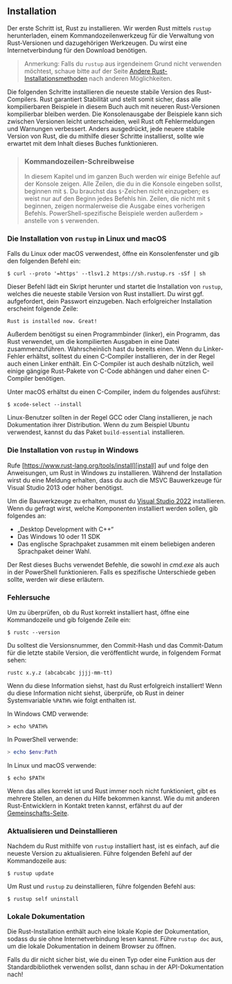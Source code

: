 ## Installation

Der erste Schritt ist, Rust zu installieren. Wir werden Rust mittels `rustup`
herunterladen, einem Kommandozeilenwerkzeug für die Verwaltung von Rust-Versionen
und dazugehörigen Werkzeugen. Du wirst eine Internetverbindung für den Download
benötigen.

> Anmerkung: Falls du `rustup` aus irgendeinem Grund nicht verwenden möchtest,
> schaue bitte auf der Seite [Andere Rust-Installationsmethoden][otherinstall]
> nach anderen Möglichkeiten.

Die folgenden Schritte installieren die neueste stabile Version des
Rust-Compilers. Rust garantiert Stabilität und stellt somit sicher,
dass alle kompilierbaren Beispiele in diesem Buch auch mit neueren
Rust-Versionen kompilierbar bleiben werden. Die Konsolenausgabe
der Beispiele kann sich zwischen Versionen leicht unterscheiden,
weil Rust oft Fehlermeldungen und Warnungen verbessert.
Anders ausgedrückt, jede neuere stabile Version von Rust, die du
mithilfe dieser Schritte installierst, sollte wie erwartet mit dem
Inhalt dieses Buches funktionieren.

> ### Kommandozeilen-Schreibweise
>
> In diesem Kapitel und im ganzen Buch werden wir einige Befehle auf der
> Konsole zeigen. Alle Zeilen, die du in die Konsole eingeben sollst,
> beginnen mit `$`. Du brauchst das `$`-Zeichen nicht einzugeben;
> es weist nur auf den Beginn jedes Befehls hin. Zeilen, die nicht mit
> `$` beginnen, zeigen normalerweise die Ausgabe eines vorherigen Befehls.
> PowerShell-spezifische Beispiele werden außerdem `>` anstelle von `$`
> verwenden.

### Die Installation von `rustup` in Linux und macOS

Falls du Linux oder macOS verwendest, öffne ein Konsolenfenster und gib den
folgenden Befehl ein:

```console
$ curl --proto '=https' --tlsv1.2 https://sh.rustup.rs -sSf | sh
```

Dieser Befehl lädt ein Skript herunter und startet die Installation
von `rustup`, welches die neueste stabile Version von Rust installiert.
Du wirst ggf. aufgefordert, dein Passwort einzugeben. Nach erfolgreicher
Installation erscheint folgende Zeile:

```text
Rust is installed now. Great!
```

Außerdem benötigst su einen Programmbinder (linker), ein Programm, das Rust
verwendet, um die kompilierten Ausgaben in eine Datei zusammenzuführen.
Wahrscheinlich hast du bereits einen. Wenn du Linker-Fehler erhältst, solltest
du einen C-Compiler installieren, der in der Regel auch einen Linker enthält.
Ein C-Compiler ist auch deshalb nützlich, weil einige gängige Rust-Pakete von
C-Code abhängen und daher einen C-Compiler benötigen.

Unter macOS erhältst du einen C-Compiler, indem du folgendes ausführst:

```console
$ xcode-select --install
```

Linux-Benutzer sollten in der Regel GCC oder Clang installieren, je nach
Dokumentation ihrer Distribution. Wenn du zum Beispiel Ubuntu verwendest,
kannst du das Paket `build-essential` installieren.

### Die Installation von `rustup` in Windows

Rufe [https://www.rust-lang.org/tools/install][install] auf und folge
den Anweisungen, um Rust in Windows zu installieren. Während der Installation
wirst du eine Meldung erhalten, dass du auch die MSVC Bauwerkzeuge für Visual
Studio 2013 oder höher benötigst.

Um die Bauwerkzeuge zu erhalten, musst du [Visual Studio 2022][visualstudio]
installieren. Wenn du gefragt wirst, welche Komponenten installiert werden
sollen, gib folgendes an:

* „Desktop Development with C++“
* Das Windows 10 oder 11 SDK
* Das englische Sprachpaket zusammen mit einem beliebigen anderen Sprachpaket
  deiner Wahl.

Der Rest dieses Buchs verwendet Befehle, die sowohl in *cmd.exe* als auch
in der PowerShell funktionieren. Falls es spezifische Unterschiede geben sollte,
werden wir diese erläutern.

### Fehlersuche

Um zu überprüfen, ob du Rust korrekt installiert hast, öffne eine
Kommandozeile und gib folgende Zeile ein:

```console
$ rustc --version
```

Du solltest die Versionsnummer, den Commit-Hash und das Commit-Datum für die
letzte stabile Version, die veröffentlicht wurde, in folgendem Format sehen:

```text
rustc x.y.z (abcabcabc jjjj-mm-tt)
```

Wenn du diese Information siehst, hast du Rust erfolgreich installiert! Wenn du
diese Information nicht siehst, überprüfe, ob Rust in deiner Systemvariable
`%PATH%` wie folgt enthalten ist.

In Windows CMD verwende:

```console
> echo %PATH%
```

In PowerShell verwende:

```powershell
> echo $env:Path
```

In Linux und macOS verwende:

```console
$ echo $PATH
```

Wenn das alles korrekt ist und Rust immer noch nicht funktioniert, gibt es
mehrere Stellen, an denen du Hilfe bekommen kannst. Wie du mit anderen
Rust-Entwicklern in Kontakt treten kannst, erfährst du auf der
[Gemeinschafts-Seite][community].

### Aktualisieren und Deinstallieren

Nachdem du Rust mithilfe von `rustup` installiert hast, ist es einfach,
auf die neueste Version zu aktualisieren. Führe folgenden Befehl auf der
Kommandozeile aus:

```console
$ rustup update
```

Um Rust und `rustup` zu deinstallieren, führe folgenden Befehl aus:

```console
$ rustup self uninstall
```

### Lokale Dokumentation

Die Rust-Installation enthält auch eine lokale Kopie der Dokumentation, sodass
du sie ohne Internetverbindung lesen kannst. Führe `rustup doc` aus, um die
lokale Dokumentation in deinem Browser zu öffnen.

Falls du dir nicht sicher bist, wie du einen Typ oder eine Funktion aus der
Standardbibliothek verwenden sollst, dann schau in der API-Dokumentation nach!

[community]: https://www.rust-lang.org/community
[install]: https://www.rust-lang.org/tools/install
[otherinstall]: https://forge.rust-lang.org/infra/other-installation-methods.html
[visualstudio]: https://visualstudio.microsoft.com/downloads/
